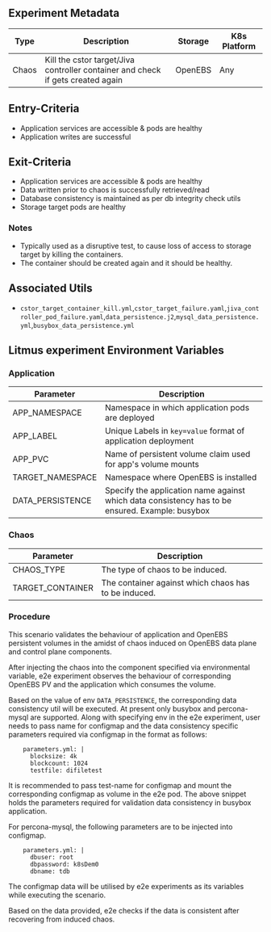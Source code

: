 ## Experiment Metadata

| Type  | Description                                                  | Storage | K8s Platform |
| ----- | ------------------------------------------------------------ | ------- | ------------ |
| Chaos | Kill the cstor target/Jiva controller container and check if gets created again | OpenEBS | Any          |

## Entry-Criteria

- Application services are accessible & pods are healthy
- Application writes are successful 

## Exit-Criteria

- Application services are accessible & pods are healthy
- Data written prior to chaos is successfully retrieved/read
- Database consistency is maintained as per db integrity check utils
- Storage target pods are healthy

### Notes

- Typically used as a disruptive test, to cause loss of access to storage target by killing the containers.
- The container should be created again and it should be healthy.

## Associated Utils 

- `cstor_target_container_kill.yml`,`cstor_target_failure.yaml`,`jiva_controller_pod_failure.yaml`,`data_persistence.j2`,`mysql_data_persistence.yml`,`busybox_data_persistence.yml`

## Litmus experiment Environment Variables

### Application

| Parameter        | Description                                                  |
| ---------------- | ------------------------------------------------------------ |
| APP_NAMESPACE    | Namespace in which application pods are deployed             |
| APP_LABEL        | Unique Labels in `key=value` format of application deployment |
| APP_PVC          | Name of persistent volume claim used for app's volume mounts |
| TARGET_NAMESPACE | Namespace where OpenEBS is installed                         |
| DATA_PERSISTENCE | Specify the application name against which data consistency has to be ensured. Example: busybox |

### Chaos 

| Parameter        | Description                                          |
| ---------------- | ---------------------------------------------------- |
| CHAOS_TYPE       | The type of chaos to be induced.                     |
| TARGET_CONTAINER | The container against which chaos has to be induced. |

### Procedure

This scenario validates the behaviour of application and OpenEBS persistent volumes in the amidst of chaos induced on OpenEBS data plane and control plane components.

After injecting the chaos into the component specified via environmental variable, e2e experiment observes the behaviour of corresponding OpenEBS PV and the application which consumes the volume.

Based on the value of  env `DATA_PERSISTENCE`,  the corresponding data consistency util will be executed. At present only busybox and percona-mysql are supported. Along with specifying env in the e2e experiment, user needs to pass name for configmap and the data consistency specific parameters required via configmap in the format as follows:

```
    parameters.yml: |
      blocksize: 4k
      blockcount: 1024
      testfile: difiletest
```

It is recommended to pass test-name for configmap and mount the corresponding configmap as volume in the e2e pod. The above snippet holds the parameters required for validation data consistency in busybox application.

For percona-mysql, the following parameters are to be injected into configmap.

```
    parameters.yml: |
      dbuser: root
      dbpassword: k8sDem0
      dbname: tdb
```

The configmap data will be utilised by e2e experiments as its variables while executing the scenario.

Based on the data provided, e2e checks if the data is consistent after recovering from induced chaos.

